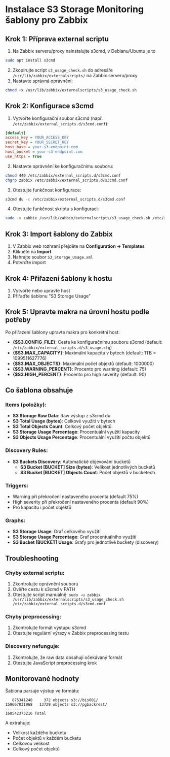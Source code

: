 # Instalace S3 Storage Monitoring šablony pro Zabbix

## Krok 1: Příprava external scriptu

1. Na Zabbix serveru/proxy nainstalujte s3cmd, v Debianu/Ubuntu je to
```bash
sudo apt install s3cmd
```
2. Zkopírujte script `s3_usage_check.sh` do adresáře `/usr/lib/zabbix/externalscripts/` na Zabbix serveru/proxy
3. Nastavte správná oprávnění:
```bash
chmod +x /usr/lib/zabbix/externalscripts/s3_usage_check.sh
```

## Krok 2: Konfigurace s3cmd

1. Vytvořte konfigurační soubor s3cmd (např. `/etc/zabbix/external_scripts.d/s3cmd.conf`):
```ini
[default]
access_key = YOUR_ACCESS_KEY
secret_key = YOUR_SECRET_KEY
host_base = your-s3-endpoint.com
host_bucket = your-s3-endpoint.com
use_https = True
```

2. Nastavte oprávnění ke konfiguračnímu souboru:
```bash
chmod 440 /etc/zabbix/external_scripts.d/s3cmd.conf
chgrp zabbix /etc/zabbix/external_scripts.d/s3cmd.conf
```

3. Otestujte funkčnost konfigurace:
```bash
s3cmd du -c /etc/zabbix/external_scripts.d/s3cmd.conf
```

4. Otestujte funkčnost skriptu s konfiguraci:
```bash
sudo -u zabbix /usr/lib/zabbix/externalscripts/s3_usage_check.sh /etc/zabbix/external_scripts.d/s3cmd.conf
```


## Krok 3: Import šablony do Zabbix

1. V Zabbix web rozhraní přejděte na **Configuration → Templates**
2. Klikněte na **Import**
3. Nahrajte soubor `S3_Storage_Usage.xml`
4. Potvrďte import


## Krok 4: Přiřazení šablony k hostu

1. Vytvořte nebo upravte host
2. Přiřaďte šablonu "S3 Storage Usage"

## Krok 5: Upravte makra na úrovni hostu podle potřeby

Po přiřazení šablony upravte makra pro konkrétní host:

- **{$S3.CONFIG_FILE}**: Cesta ke konfiguračnímu souboru s3cmd (default: `/etc/zabbix/external_scripts.d/s3_usage.cfg`)
- **{$S3.MAX_CAPACITY}**: Maximální kapacita v bytech (default: 1TB = 1099511627776)
- **{$S3.MAX_OBJECTS}**: Maximální počet objektů (default: 1000000)
- **{$S3.WARNING_PERCENT}**: Procento pro warning (default: 75)
- **{$S3.HIGH_PERCENT}**: Procento pro high severity (default: 90)


## Co šablona obsahuje

### Items (položky):
- **S3 Storage Raw Data**: Raw výstup z s3cmd du
- **S3 Total Usage (bytes)**: Celkové využití v bytech
- **S3 Total Objects Count**: Celkový počet objektů
- **S3 Storage Usage Percentage**: Procentuální využití kapacity
- **S3 Objects Usage Percentage**: Procentuální využití počtu objektů

### Discovery Rules:
- **S3 Buckets Discovery**: Automatické objevování bucketů
  - **S3 Bucket [BUCKET] Size (bytes)**: Velikost jednotlivých bucketů
  - **S3 Bucket [BUCKET] Objects Count**: Počet objektů v bucketech

### Triggers:
- Warning při překročení nastaveného procenta (default 75%)
- High severity při překročení nastaveného procenta (default 90%)
- Pro kapacitu i počet objektů

### Graphs:
- **S3 Storage Usage**: Graf celkového využití
- **S3 Storage Usage Percentage**: Graf procentuálního využití
- **S3 Bucket [BUCKET] Usage**: Grafy pro jednotlivé buckety (discovery)

## Troubleshooting

### Chyby external scriptu:
1. Zkontrolujte oprávnění souboru
2. Ověřte cestu k s3cmd v PATH
3. Otestujte script manuálně: `sudo -u zabbix /usr/lib/zabbix/externalscripts/s3_usage_check.sh /etc/zabbix/external_scripts.d/s3cmd.conf`

### Chyby preprocessing:
1. Zkontrolujte formát výstupu s3cmd
2. Otestujte regulární výrazy v Zabbix preprocessing testu

### Discovery nefunguje:
1. Zkontrolujte, že raw data obsahují očekávaný formát
2. Otestujte JavaScript preprocessing krok

## Monitorované hodnoty

Šablona parsuje výstup ve formátu:
```
   875341248     372 objects s3://bis001/
159667031968   13729 objects s3://pgbackrest/
------------
160542373216 Total
```

A extrahuje:
- Velikost každého bucketu
- Počet objektů v každém bucketu
- Celkovou velikost
- Celkový počet objektů
